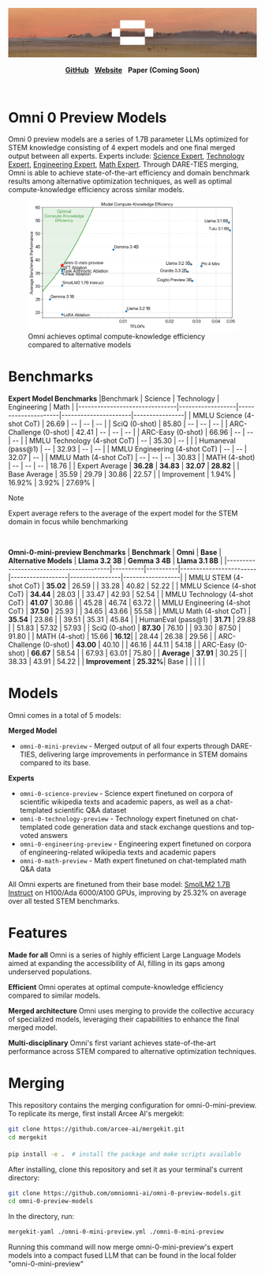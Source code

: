 <p align="center">
  <img alt="Omni 0 preview models header" src="https://github.com/omniomni-ai/omni-0-preview-models/raw/refs/heads/main/omni-0-preview-models-image.png">
</p>

<p align="center">
  <a href="https://github.com/omniomni-ai"><strong>GitHub</strong></a> &nbsp
   <a href="https://omniomni.framer.website/"><strong>Website</strong></a> &nbsp
    <strong>Paper (Coming Soon)</strong>
</p>

<br>

# Omni 0 Preview Models

Omni 0 preview models are a series of 1.7B parameter LLMs optimized for STEM knowledge consisting of 4 expert models and one final merged output between all experts. Experts include: [Science Expert](https://huggingface.co/omniomni/omni-0-science-preview),  [Technology Expert](https://huggingface.co/omniomni/omni-0-technology-preview), [Engineering Expert](https://huggingface.co/omniomni/omni-0-engineering-preview),  [Math Expert](https://huggingface.co/omniomni/omni-0-math-preview). Through DARE-TIES merging, Omni is able to achieve state-of-the-art efficiency and domain benchmark results among alternative optimization techniques, as well as optimal compute-knowledge efficiency across similar models.

<p align="center">
  <figure>
  <img src="https://github.com/omniomni-ai/omni-0-preview-models/raw/refs/heads/main/compute-knowledge-efficiency-plot.png"
       alt="Omni compute-knowledge efficiency plot">
  <figcaption>Omni achieves optimal compute-knowledge efficiency compared to alternative models</figcaption>
</figure>
</p>

# Benchmarks
**Expert Model Benchmarks**
|Benchmark            | Science | Technology | Engineering | Math  |
|-------------------------------|------------------|---------------------|----------------------|----------------|
| MMLU Science (4-shot CoT)     | 26.69            | --                  | --                   | --             |
| SciQ (0-shot)                 | 85.80            | --                  | --                   | --             |
| ARC-Challenge (0-shot)        | 42.41            | --                  | --                   | --             |
| ARC-Easy (0-shot)             | 66.96            | --                  | --                   | --             |
| MMLU Technology (4-shot CoT)  | --               | 35.30               | --                   |                |
| Humaneval (pass@1)            | --               | 32.93               | --                   | --             |
| MMLU Engineering (4-shot CoT) | --               | --                  | 32.07                | --             |
| MMLU Math (4-shot CoT)        | --               | --                  | --                   | 30.83          |
| MATH (4-shot)                 | --               | --                  | --                   | 18.76          |
| Expert Average       | **36.28**   | **34.83**      | **32.07**       | **28.82** |
| Base Average         | 35.59            | 29.79               | 30.86                | 22.57          |
| Improvement          | 1.94\%           | 16.92\%             | 3.92\%               | 27.69\%        |
>[!Note]
>Expert average refers to the average of the expert model for the STEM domain in focus while benchmarking

<br>

**Omni-0-mini-preview Benchmarks**
| **Benchmark**                           | **Omni** | **Base** | **Alternative Models** | **Llama 3.2 3B** | **Gemma 3 4B** | **Llama 3.1 8B** |
|-----------------------------------------|----------|----------|------------------------|------------------|----------------|------------------|
| MMLU STEM (4-shot CoT)                  | **35.02** | 26.59    |                        | 33.28            | 40.82          | 52.22            |
| MMLU Science (4-shot CoT)               | **34.44** | 28.03    |                        | 33.47            | 42.93          | 52.54            |
| MMLU Technology (4-shot CoT)            | **41.07** | 30.86    |                        | 45.28            | 46.74          | 63.72            |
| MMLU Engineering (4-shot CoT)           | **37.50** | 25.93    |                        | 34.65            | 43.66          | 55.58            |
| MMLU Math (4-shot CoT)                   | **35.54** | 23.86    |                        | 39.51            | 35.31          | 45.84            |
| HumanEval (pass@1)                      | **31.71** | 29.88    |                        | 51.83            | 57.32          | 57.93            |
| SciQ (0-shot)                           | **87.30** | 76.10    |                        | 93.30            | 87.50          | 91.80            |
| MATH (4-shot)                           | 15.66     | **16.12**|                        | 28.44            | 26.38          | 29.56            |
| ARC-Challenge (0-shot)                  | **43.00** | 40.10    |                        | 46.16            | 44.11          | 54.18            |
| ARC-Easy (0-shot)                       | **66.67** | 58.54    |                        | 67.93            | 63.01          | 75.80            |
| **Average**                             | **37.91** | 30.25    |                        | 38.33            | 43.91          | 54.22            |
| **Improvement**                         | **25.32%**| Base     |                        |                  |                |                  |

# Models
Omni comes in a total of 5 models:

**Merged Model**
- `omni-0-mini-preview` - Merged output of all four experts through DARE-TIES, delivering large improvements in performance in STEM domains compared to its base.

**Experts**
- `omni-0-science-preview` - Science expert finetuned on corpora of scientific wikipedia texts and academic papers, as well as a chat-templated scientific Q&A dataset
- `omni-0-technology-preview` - Technology expert finetuned on chat-templated code generation data and stack exchange questions and top-voted answers
- `omni-0-engineering-preview` - Engineering expert finetuned on corpora of engineering-related wikipedia texts and academic papers
- `omni-0-math-preview` - Math expert finetuned on chat-templated math Q&A data

All Omni experts are finetuned from their base model: [SmolLM2 1.7B Instruct](https://huggingface.co/HuggingFaceTB/SmolLM2-1.7B-Instruct) on H100/Ada 6000/A100 GPUs, improving by 25.32% on average over all tested STEM benchmarks.

# Features

**Made for all** Omni is a series of highly efficient Large Language Models aimed at expanding the accessibility of AI, filling in its gaps among underserved populations.

**Efficient** Omni operates at optimal compute-knowledge efficiency compared to similar models.

**Merged architecture** Omni uses merging to provide the collective accuracy of specialized models, leveraging their capabilities to enhance the final merged model.
  
**Multi-disciplinary** Omni's first variant achieves state-of-the-art performance across STEM compared to alternative optimization techniques.

# Merging
This repository contains the merging configuration for omni-0-mini-preview. To replicate its merge, first install Arcee AI's mergekit:

```bash
git clone https://github.com/arcee-ai/mergekit.git
cd mergekit

pip install -e .  # install the package and make scripts available
```

After installing, clone this repository and set it as your terminal's current directory:

```bash
git clone https://github.com/omniomni-ai/omni-0-preview-models.git
cd omni-0-preview-models
```

In the directory, run:

```bash
mergekit-yaml ./omni-0-mini-preview.yml ./omni-0-mini-preview
```

Running this command will now merge omni-0-mini-preview's expert models into a compact fused LLM that can be found in the local folder "omni-0-mini-preview"
